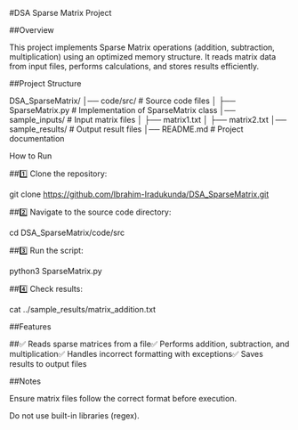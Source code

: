 #DSA Sparse Matrix Project

##Overview

This project implements Sparse Matrix operations (addition, subtraction, multiplication) using an optimized memory structure. It reads matrix data from input files, performs calculations, and stores results efficiently.

##Project Structure

DSA_SparseMatrix/
│── code/src/                   # Source code files
│   ├── SparseMatrix.py         # Implementation of SparseMatrix class
│── sample_inputs/              # Input matrix files
│   ├── matrix1.txt
│   ├── matrix2.txt
│── sample_results/             # Output result files
│── README.md                   # Project documentation

How to Run

##1️⃣ Clone the repository:

git clone https://github.com/Ibrahim-Iradukunda/DSA_SparseMatrix.git

##2️⃣ Navigate to the source code directory:

cd DSA_SparseMatrix/code/src

##3️⃣ Run the script:

python3 SparseMatrix.py

##4️⃣ Check results:

cat ../sample_results/matrix_addition.txt

##Features

##✅ Reads sparse matrices from a file✅ Performs addition, subtraction, and multiplication✅ Handles incorrect formatting with exceptions✅ Saves results to output files

##Notes

Ensure matrix files follow the correct format before execution.

Do not use built-in libraries (regex).

